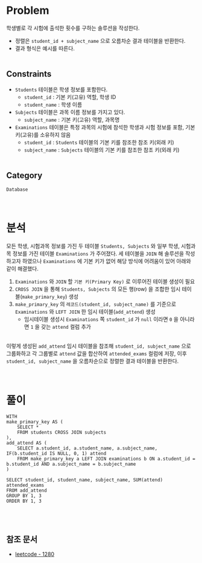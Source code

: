 # Problem
학생별로 각 시험에 출석한 횟수를 구하는 솔루션을 작성한다.
- 정렬은 `student_id + subject_name` 으로 오름차순 결과 테이블을 반환한다.
- 결과 형식은 예시를 따른다.
<br/><br/>

## Constraints
- `Students` 테이블은 학생 정보를 포함한다.
    - `student_id` : 기본 키(고유) 역할, 학생 ID
    - `student_name` : 학생 이름
- `Subjects` 테이블은 과목 이름 정보를 가지고 있다.
    - `subject_name` : 기본 키(고유) 역할, 과목명
- `Examinations` 테이블은 특정 과목의 시험에 참석한 학생과 시험 정보를 포함, 기본 키(고유)를 소유하지 않음
    - `student_id` : `Students` 테이블의 기본 키를 참조한 참조 키(외래 키)
    - `subject_name` : `Subjects` 테이블의 기본 키를 참조한 참조 키(외래 키)
<br/><br/>

## Category
`Database`
<br/><br/><br/>

# 분석
모든 학생, 시험과목 정보를 가진 두 테이블 `Students, Subjects` 와 일부 학생, 시험과목 정보를 가진 테이블 `Examinations` 가 주어졌다. 세 테이블을 `JOIN` 해 솔루션을 작성하고자 하였으나 `Examinations` 에 기본 키가 없어 해당 방식에 어려움이 있어 아래와 같이 해결했다.
1. `Examinations` 와 `JOIN` 할 `기본 키(Primary Key)` 로 이루어진 테이블 생성이 필요
2. `CROSS JOIN` 을 통해 `Students, Subjects` 의 모든 행(row) 을 조합한 임시 테이블(`make_primary_key`) 생성
3. `make_primary_key` 의 `레코드(student_id, subject_name)` 를 기준으로 `Examinations` 와 `LEFT JOIN` 한 임시 테이블(`add_attend`) 생성
    - 임시테이블 생성시 `Examinations` 쪽 `student_id` 가 `null` 이라면 `0` 을 아니라면 `1` 을 갖는 `attend` 컬럼 추가
<br/><br/>

이렇게 생성된 `add_attend` 임시 테이블을 참조해 `student_id, subject_name` 으로 그룹화하고 각 그룹별로 `attend` 값을 합산하여 `attended_exams` 컬럼에 저장, 이후 `student_id, subject_name` 을 오름차순으로 정렬한 결과 테이블을 반환한다.
<br/><br/><br/>

# 풀이
```mysql
WITH
make_primary_key AS (
    SELECT *
    FROM students CROSS JOIN subjects 
),
add_attend AS (
    SELECT a.student_id, a.student_name, a.subject_name, IF(b.student_id IS NULL, 0, 1) attend
    FROM make_primary_key a LEFT JOIN examinations b ON a.student_id = b.student_id AND a.subject_name = b.subject_name
)

SELECT student_id, student_name, subject_name, SUM(attend) attended_exams
FROM add_attend
GROUP BY 1, 3
ORDER BY 1, 3
```
<br/><br/>

## 참조 문서
- [leetcode - 1280](https://leetcode.com/problems/students-and-examinations/description/)